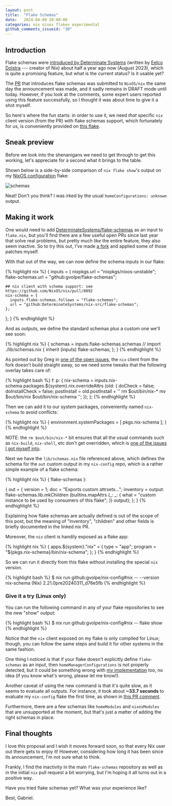 ```yaml
---
layout: post
title:  "Flake Schemas"
date:   2024-04-09 20:00:00
categories: nix nixos flakes experimental
github_comments_issueid: "30"
---
```


## Introduction

Flake schemas were [introduced by Determinate Systems](https://determinate.systems/posts/flake-schemas/) (written by [Eelco Dolstra](https://github.com/edolstra) --- creator of Nix) about half a year ago now (August 2023), which is quite a promising feature, but what is the current status? Is it usable yet?

The [PR](https://github.com/NixOS/nix/pull/8892) that introduces flake schemas was submitted to `NixOS/nix` the same day the announcement was made, and it sadly remains in DRAFT mode until today. However, if you look at the comments, some expert users reported using this feature successfully, so I thought it was about time to give it a shot myself.

So here's where the fun starts: in order to use it, we need *that* specific `nix` client version (from the PR) with flake schemas support, which fortunately for us, is conveniently provided on [this flake](https://github.com/DeterminateSystems/nix-src/tree/flake-schemas).

## Sneak preview

Before we look into the shenanigans we need to get through to get this working, let's appreciate for a second what it brings to the table.

Shown below is a side-by-side comparison of `nix flake show`'s output on my [NixOS configuration](https://github.com/gvolpe/nix-config) flake:

![schemas](../../images/flake-show-schemas.png)

Neat! Don't you think? I was irked by the usual `homeConfigurations: unknown` output.

## Making it work

One would need to add [DeterminateSystems/flake-schemas](https://github.com/DeterminateSystems/flake-schemas) as an input to `flake.nix`, but you'll find there are a few useful open PRs since last year that solve real problems, but pretty much like the entire feature, they also seem inactive. So to try this out, I've made [a fork](https://github.com/gvolpe/flake-schemas) and applied some of those patches myself.

With that out of the way, we can now define the schema inputs in our flake:

{% highlight nix %}
{
  inputs = {
    nixpkgs.url = "nixpkgs/nixos-unstable";
    flake-schemas.url = "github:gvolpe/flake-schemas";

    ## nix client with schema support: see https://github.com/NixOS/nix/pull/8892
    nix-schema = {
      inputs.flake-schemas.follows = "flake-schemas";
      url = "github:DeterminateSystems/nix-src/flake-schemas";
    };
  };
}
{% endhighlight %}

And as outputs, we define the standard schemas plus a custom one we'll see soon:

{% highlight nix %}
{
  schemas =
    inputs.flake-schemas.schemas //
    import ./lib/schemas.nix { inherit (inputs) flake-schemas; };
}
{% endhighlight %}

As pointed out by Greg in [one of the open issues](https://github.com/DeterminateSystems/flake-schemas/issues/14), the `nix` client from the fork doesn't build straight away, so we need some tweaks that the following overlay takes care of:

{% highlight bash %}
f: p: {
  nix-schema = inputs.nix-schema.packages.${system}.nix.overrideAttrs (old: {
    doCheck = false;
    doInstallCheck = false;
    postInstall = old.postInstall + ''
      rm $out/bin/nix-*
      mv $out/bin/nix $out/bin/nix-schema
    '';
  });
};
{% endhighlight %}

Then we can add it to our system packages, conveniently named `nix-schema` to avoid conflicts:

{% highlight nix %}
{
  environment.systemPackages = [
    pkgs.nix-schema
  ];
}
{% endhighlight %}

NOTE: the `rm $out/bin/nix-*` bit ensures that all the usual commands such as `nix-build`, `nix-shell`, etc don't get overridden, which is [one of the issues I got myself into](https://discourse.nixos.org/t/the-program-nix-build-is-not-in-your-path/42943).

Next we have the `lib/schemas.nix` file referenced above, which defines the schema for the `out` custom output in my `nix-config` repo, which is a rather simple example of a flake schema:

{% highlight nix %}
{ flake-schemas }:

{
  out = {
    version = 1;
    doc = "Exports custom attrsets...";
    inventory = output:
      flake-schemas.lib.mkChildren (builtins.mapAttrs
        (_: _: {
          what = "custom instance to be used by consumers of this flake";
        })
        output);
  };
}
{% endhighlight %}

Explaining how flake schemas are actually defined is out of the scope of this post, but the meaning of "inventory", "children" and other fields is briefly documented in the linked nix PR.

Moreover, the `nix` client is handily exposed as a flake app:

{% highlight nix %}
{
  apps.${system}."nix" = {
    type = "app";
    program = "${pkgs.nix-schema}/bin/nix-schema";
  };
}
{% endhighlight %}

So we can run it directly from this flake without installing the special `nix` version.

{% highlight bash %}
$ nix run github:gvolpe/nix-config#nix -- --version
nix-schema (Nix) 2.21.0pre20240311_d76e5fb
{% endhighlight %}

### Give it a try (Linux only)

You can run the following command in any of your flake repositories to see the new "show" output:

{% highlight bash %}
$ nix run github:gvolpe/nix-config#nix -- flake show
{% endhighlight %}

Notice that the `nix` client exposed on my flake is only compiled for Linux; though, you can follow the same steps and build it for other systems in the same fashion.
 
One thing I noticed is that if your flake doesn't explicitly define `flake-schemas` as an input, then `homeManagerConfigurations` is not properly detected, but it could be something wrong with [my implementation](https://github.com/gvolpe/flake-schemas/blob/7d762079449d0ca63e92b0128c885021168c0c79/flake.nix#L242) too, no idea (if you know what's wrong, please let me know!).
 
Another caveat of using the new command is that it's quite slow, as it seems to evaluate all outputs. For instance, it took about **~33.7 seconds** to evaluate my `nix-config` flake the first time, as shown in [this PR comment](https://github.com/gvolpe/nix-config/pull/254#issuecomment-2042471639).

Furthermore, there are a few schemas like `homeModules` and `nixosModules` that are unsupported at the moment, but that's just a matter of adding the right schemas in place.

## Final thoughts
 
I love this proposal and I wish it moves forward soon, so that every Nix user out there gets to enjoy it! However, considering how long it has been since its announcement, I'm not sure what to think.

Frankly, I find the inactivity in the main `flake-schemas` repository as well as in the initial `nix` pull request a bit worrying, but I'm hoping it all turns out in a positive way.

Have you tried flake schemas yet? What was your experience like?

Best,
Gabriel.
